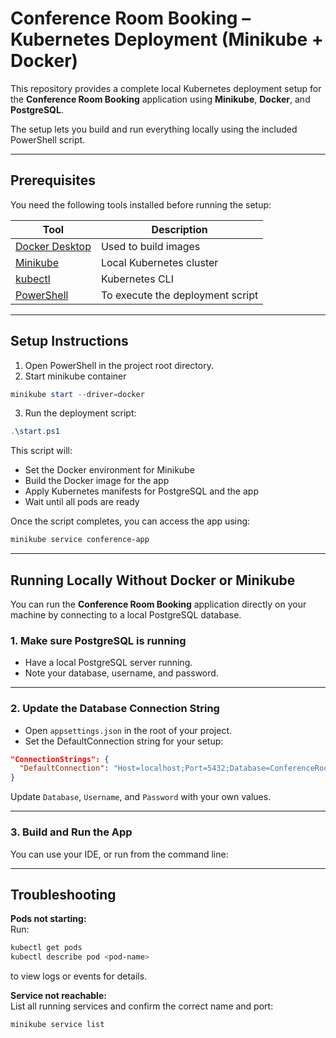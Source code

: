 ﻿
# Conference Room Booking – Kubernetes Deployment (Minikube + Docker)

This repository provides a complete local Kubernetes deployment setup for the **Conference Room Booking** application using **Minikube**, **Docker**, and **PostgreSQL**.

The setup lets you build and run everything locally using the included PowerShell script.

---

## Prerequisites

You need the following tools installed before running the setup:

| Tool | Description |
|------|-------------|
| [Docker Desktop](https://www.docker.com/products/docker-desktop/) | Used to build images |
| [Minikube](https://minikube.sigs.k8s.io/docs/start/) | Local Kubernetes cluster |
| [kubectl](https://kubernetes.io/docs/tasks/tools/install-kubectl/) | Kubernetes CLI |
| [PowerShell](https://learn.microsoft.com/en-us/powershell/) | To execute the deployment script |

---

##  Setup Instructions

1. Open PowerShell in the project root directory.
2. Start minikube container
```powershell
minikube start --driver=docker
```
3. Run the deployment script:

```powershell
.\start.ps1
```

This script will:

- Set the Docker environment for Minikube
- Build the Docker image for the app
- Apply Kubernetes manifests for PostgreSQL and the app
- Wait until all pods are ready

Once the script completes, you can access the app using:

```powershell
minikube service conference-app
```

---

## Running Locally Without Docker or Minikube

You can run the **Conference Room Booking** application directly on your machine by connecting to a local PostgreSQL database.

### 1. Make sure PostgreSQL is running

- Have a local PostgreSQL server running.
- Note your database, username, and password.

---

### 2. Update the Database Connection String

- Open `appsettings.json` in the root of your project.
- Set the DefaultConnection string for your setup:

```json
"ConnectionStrings": {
  "DefaultConnection": "Host=localhost;Port=5432;Database=ConferenceRoomBookingDb;Username=postgres;Password=your_password"
}
```

Update `Database`, `Username`, and `Password` with your own values.

---

### 3. Build and Run the App

You can use your IDE, or run from the command line:


---

## Troubleshooting

**Pods not starting:**  
Run:

```powershell
kubectl get pods
kubectl describe pod <pod-name>
```

to view logs or events for details.

**Service not reachable:**  
List all running services and confirm the correct name and port:

```powershell
minikube service list
```

